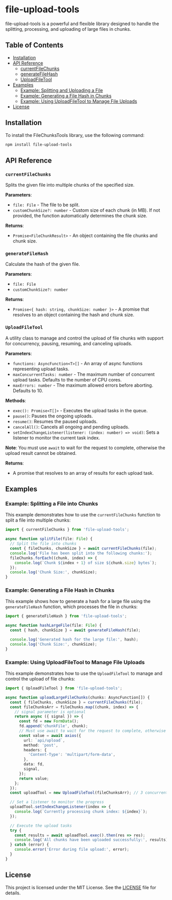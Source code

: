 # file-upload-tools

file-upload-tools is a powerful and flexible library designed to handle the splitting, processing, and uploading of large files in chunks.

## Table of Contents

- [Installation](#installation)
- [API Reference](#api-reference)
  - [currentFileChunks](#currentfilechunks)
  - [generateFileHash](#generatefilehash)
  - [UploadFileTool](#uploadfiletool)
- [Examples](#examples)
  - [Example: Splitting and Uploading a File](#example-splitting-and-uploading-a-file)
  - [Example: Generating a File Hash in Chunks](#example-generating-a-file-hash-in-chunks)
  - [Example: Using UploadFileTool to Manage File Uploads](#example-using-uploadfiletool-to-manage-file-uploads)
- [License](#license)

## Installation

To install the FileChunksTools library, use the following command:

```bash
npm install file-upload-tools
```

## API Reference

### `currentFileChunks`

Splits the given file into multiple chunks of the specified size.

**Parameters**:

- `file: File` - The file to be split.
- `customChunkSize?: number` - Custom size of each chunk (in MB). If not provided, the function automatically determines the chunk size.

**Returns**:

- `Promise<FileChunkResult>` - An object containing the file chunks and chunk size.

### `generateFileHash`

Calculate the hash of the given file.

**Parameters**:

- `file: File`
- `customChunkSize?: number`

**Returns**:

- `Promise<{ hash: string, chunkSize: number }>` - A promise that resolves to an object containing the hash and chunk size.

### `UploadFileTool`

A utility class to manage and control the upload of file chunks with support for concurrency, pausing, resuming, and canceling uploads.

**Parameters**:

- `functions: AsyncFunction<T>[]` - An array of async functions representing upload tasks.
- `maxConcurrentTasks: number` - The maximum number of concurrent upload tasks. Defaults to the number of CPU cores.
- `maxErrors: number` - The maximum allowed errors before aborting. Defaults to 10.

**Methods**:

- `exec(): Promise<T[]>` - Executes the upload tasks in the queue. 
- `pause()`: Pauses the ongoing uploads.
- `resume()`: Resumes the paused uploads.
- `cancelAll()`: Cancels all ongoing and pending uploads.
- `setIndexChangeListener(listener: (index: number) => void)`: Sets a listener to monitor the current task index.

**Note**:
You must use `await` to wait for the request to complete, otherwise the upload result cannot be obtained.

**Returns**:

- A promise that resolves to an array of results for each upload task.

## Examples

### Example: Splitting a File into Chunks

This example demonstrates how to use the `currentFileChunks` function to split a file into multiple chunks:

```typescript
import { currentFileChunks } from 'file-upload-tools';

async function splitFile(file: File) {
  // Split the file into chunks
  const { fileChunks, chunkSize } = await currentFileChunks(file);
  console.log('File has been split into the following chunks:');
  fileChunks.forEach((chunk, index) => {
    console.log(`Chunk ${index + 1} of size ${chunk.size} bytes`);
  });
  console.log('Chunk Size:', chunkSize);
}
```

### Example: Generating a File Hash in Chunks

This example shows how to generate a hash for a large file using the `generateFileHash` function, which processes the file in chunks:

```typescript
import { generateFileHash } from 'file-upload-tools';

async function hashLargeFile(file: File) {
  const { hash, chunkSize } = await generateFileHash(file);

  console.log('Generated hash for the large file:', hash);
  console.log('Chunk Size:', chunkSize);
}
```

### Example: Using UploadFileTool to Manage File Uploads

This example demonstrates how to use the `UploadFileTool` to manage and control the upload of file chunks:

```typescript
import { UploadFileTool } from 'file-upload-tools';

async function uploadLargeFileChunks(chunks: AsyncFunction[]) {
  const { fileChunks, chunkSize } = currentFileChunks(file);
  const fileChunksArr = fileChunks.map((chunk, index) => {
    // signal parameter is optional
    return async ({ signal }) => {
      const fd = new FormData();
      fd.append('chunkFile', chunk);
      // Must use await to wait for the request to complete, otherwise the upload result cannot be obtained
      const value = await axios({
        url: `api/upload`,
        method: 'post',
        headers: {
          'Content-Type': 'multipart/form-data',
        },
        data: fd,
        signal,
      });
      return value;
    };
  });
  const uploadTool = new UploadFileTool(fileChunksArr); // 3 concurrent uploads

  // Set a listener to monitor the progress
  uploadTool.setIndexChangeListener(index => {
    console.log(`Currently processing chunk index: ${index}`);
  });

  // Execute the upload tasks
  try {
    const results = await uploadTool.exec().then(res => res);
    console.log('All chunks have been uploaded successfully:', results);
  } catch (error) {
    console.error('Error during file upload:', error);
  }
}
```

## License

This project is licensed under the MIT License. See the [LICENSE](LICENSE) file for details.

